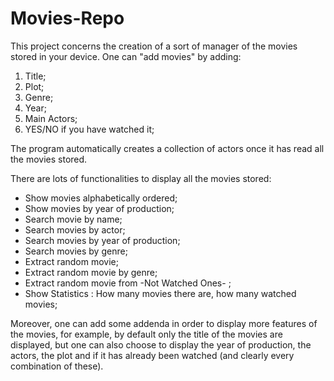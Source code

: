 # Movies-Repo

This project concerns the creation of a sort of manager of the movies stored in your device.
One can "add movies" by adding:
1) Title;
2) Plot;
3) Genre;
4) Year;
5) Main Actors;
6) YES/NO if you have watched it;

The program automatically creates a collection of actors once it has read all the movies stored.

There are lots of functionalities to display all the movies stored:

* Show movies alphabetically ordered;
* Show movies by year of production;
* Search movie by name;
* Search movies by actor;
* Search movies by year of production;
* Search movies by genre;
* Extract random movie;
* Extract random movie by genre;
* Extract random movie from -Not Watched Ones- ;
* Show Statistics : How many movies there are, how many watched movies;
 
 Moreover, one can add some addenda in order to display more features of the movies, for example, 
 by default only the title of the movies are displayed, but one can also choose to display the year
 of production, the actors, the plot and if it has already been watched (and clearly every combination
 of these).
